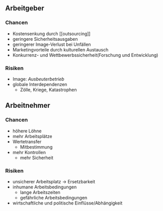 ##  Arbeitgeber

### Chancen
- Kostensenkung durch [[outsourcing]]
- geringere Sicherheitsausgaben
- geringerer Image-Verlust bei Unfällen
- Marketingvorteile durch kulturellen Austausch
- Konkurrenz- und Wettbewerbssicherheit(Forschung und Entwicklung)
### Risiken
- Image: *Ausbeuterbetrieb*
- globale Interdependenzen
	- Zölle, Kriege, Katastrophen
## Arbeitnehmer
### Chancen
- höhere Löhne
- mehr Arbeitsplätze
- Wertetransfer
	- Mitbestimmung
- mehr Kontrollen
	- mehr Sicherheit
### Risiken
- unsicherer Arbeitsplatz -> Ersetzbarkeit
- inhumane Arbeitsbedingungen
	- lange Arbeitszeiten
	- gefährliche Arbeitsbedingungen
- wirtschaftliche und politische Einflüsse/Abhängigkeit